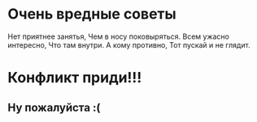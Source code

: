 # Очень вредные советы
Нет приятнее занятья,
Чем в носу поковыряться.
Всем ужасно интересно,
Что там  внутри.
А кому  противно,
Тот пускай и не глядит.
# Конфликт приди!!!
## Ну пожалуйста :(